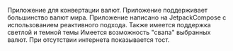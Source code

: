 Приложение для конвертации валют. Приложение поддерживает большинство валют мира. 
Приложение написано на JetpackCompose с использованием реактивного подхода. Также имеется поддержка светлой и темной темы 
Имеется возможность "свапа" выбранных валют. При отсутствии интернета показывается тост.
